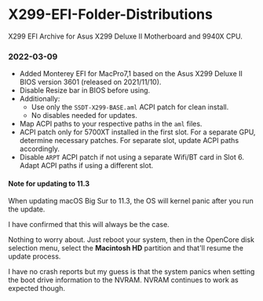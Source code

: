 # X299-EFI-Folder-Distributions
X299 EFI Archive for Asus X299 Deluxe II Motherboard and 9940X CPU. 

### 2022-03-09
- Added Monterey EFI for MacPro7,1 based on the Asus X299 Deluxe II BIOS version 3601 (released on 2021/11/10).
- Disable Resize bar in BIOS before using. 
- Additionally: 
  - Use only the `SSDT-X299-BASE.aml` ACPI patch for clean install. 
  - No disables needed for updates. 
- Map ACPI paths to your respective paths in the `aml` files. 
- ACPI patch only for 5700XT installed in the first slot. For a separate GPU, determine necessary patches. For separate slot, update ACPI paths accordingly. 
- Disable `ARPT` ACPI patch if not using a separate Wifi/BT card in Slot 6. Adapt ACPI paths if using a different slot. 

#### Note for updating to 11.3

When updating macOS Big Sur to 11.3, the OS will kernel panic after you run the update. 

I have confirmed that this will always be the case. 

Nothing to worry about. Just reboot your system, then in the OpenCore disk selection menu, select the **Macintosh HD** partition and that'll resume the update process. 

I have no crash reports but my guess is that the system panics when setting the boot drive information to the NVRAM. NVRAM continues to work as expected though. 
